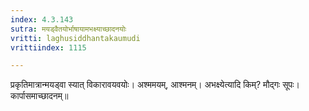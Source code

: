 ```yaml
---
index: 4.3.143
sutra: मयड्वैतयोर्भाषायामभक्ष्याच्छादनयोः
vritti: laghusiddhantakaumudi
vrittiindex: 1115

---
```

प्रकृतिमात्रान्मयड्वा स्यात् विकारावयवयोः। अश्ममयम्, आश्मनम्। अभक्ष्येत्यादि किम्? मौद्गः सूपः। कार्पासमाच्छादनम्॥